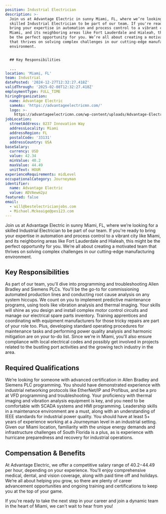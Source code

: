 ```yaml
---
position: Industrial Electrician
description: >-
  Join us at Advantage Electric in sunny Miami, FL, where we’re looking for a
  skilled Industrial Electrician to be part of our team. If you're ready to
  bring your expertise in automation and process control to a vibrant city like
  Miami, and its neighboring areas like Fort Lauderdale and Hialeah, this might
  be the perfect opportunity for you. We’re all about creating a motivated team
  that thrives on solving complex challenges in our cutting-edge manufacturing
  environment. 


  ## Key Responsibilities

  ...
location: 'Miami, FL'
team: Industrial
datePosted: '2024-12-27T12:32:27.418Z'
validThrough: '2025-02-08T12:32:27.418Z'
employmentType: FULL_TIME
hiringOrganization:
  name: Advantage Electric
  sameAs: 'https://advantageelectricmn.com/'
  logo: >-
    https://advantageelectricmn.com/wp-content/uploads/Advantage-Electric-Logo-text.png
jobLocation:
  streetAddress: 8237 Innovation Way
  addressLocality: Miami
  addressRegion: FL
  postalCode: '33131'
  addressCountry: USA
baseSalary:
  currency: USD
  value: 42.34
  minValue: 40.2
  maxValue: 44.49
  unitText: HOUR
experienceRequirements: midLevel
occupationalCategory: Journeyman
identifier:
  name: Advantage Electric
  value: ADVAewm2pz
featured: false
email:
  - will@bestelectricianjobs.com
  - Michael.Mckeaige@pes123.com
---
```




Join us at Advantage Electric in sunny Miami, FL, where we’re looking for a skilled Industrial Electrician to be part of our team. If you're ready to bring your expertise in automation and process control to a vibrant city like Miami, and its neighboring areas like Fort Lauderdale and Hialeah, this might be the perfect opportunity for you. We’re all about creating a motivated team that thrives on solving complex challenges in our cutting-edge manufacturing environment. 

## Key Responsibilities

As part of our team, you'll dive into programming and troubleshooting Allen Bradley and Siemens PLCs. You'll be the go-to for commissioning automated production lines and conducting root cause analysis on any system hiccups. We count on you to implement predictive maintenance programs, using tools like vibration analysis and thermal imaging. Your skills will shine as you design and install complex motor control circuits and manage our electrical spare parts inventory. Training apprentices and coordinating with equipment manufacturers for those tricky repairs are part of your role too. Plus, developing standard operating procedures for maintenance tasks and performing power quality analysis and harmonic mitigation are on your to-do list. Since we're in Miami, you'll also ensure compliance with local electrical codes and possibly get involved in projects related to the bustling port activities and the growing tech industry in the area. 

## Required Qualifications

We’re looking for someone with advanced certification in Allen Bradley and Siemens PLC programming. You should have demonstrated experience with industrial networking protocols like EtherNet/IP and Profibus, and be a pro at VFD programming and troubleshooting. Your proficiency with thermal imaging and vibration analysis equipment is key, and you need to be comfortable with SCADA systems and HMI programming. Leadership skills in a maintenance environment are a must, along with an understanding of IEEE standards for industrial power quality. You should have at least 5+ years of experience working at a Journeyman level in an industrial setting. Given our Miami location, familiarity with the unique energy demands and infrastructure challenges of South Florida is a plus, as is experience with hurricane preparedness and recovery for industrial operations.

## Compensation & Benefits

At Advantage Electric, we offer a competitive salary range of $40.2-$44.49 per hour, depending on your experience. You'll enjoy comprehensive medical, dental, and vision coverage, along with paid time off and holidays. We’re all about helping you grow, so there are plenty of career advancement opportunities and ongoing training and certifications to keep you at the top of your game.

If you're ready to take the next step in your career and join a dynamic team in the heart of Miami, we can't wait to hear from you!

